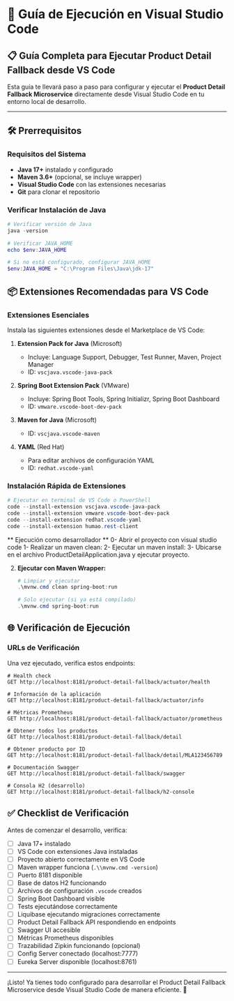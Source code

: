 # 🚀 Guía de Ejecución en Visual Studio Code

## 📋 Guía Completa para Ejecutar Product Detail Fallback desde VS Code

Esta guía te llevará paso a paso para configurar y ejecutar el **Product Detail Fallback Microservice** directamente desde Visual Studio Code en tu entorno local de desarrollo.

---

## 🛠️ Prerrequisitos

### Requisitos del Sistema
- **Java 17+** instalado y configurado
- **Maven 3.6+** (opcional, se incluye wrapper)
- **Visual Studio Code** con las extensiones necesarias
- **Git** para clonar el repositorio

### Verificar Instalación de Java
```powershell
# Verificar versión de Java
java -version

# Verificar JAVA_HOME
echo $env:JAVA_HOME

# Si no está configurado, configurar JAVA_HOME
$env:JAVA_HOME = "C:\Program Files\Java\jdk-17"
```


## 📦 Extensiones Recomendadas para VS Code

### Extensiones Esenciales
Instala las siguientes extensiones desde el Marketplace de VS Code:

1. **Extension Pack for Java** (Microsoft)
   - Incluye: Language Support, Debugger, Test Runner, Maven, Project Manager
   - ID: `vscjava.vscode-java-pack`

2. **Spring Boot Extension Pack** (VMware)
   - Incluye: Spring Boot Tools, Spring Initializr, Spring Boot Dashboard
   - ID: `vmware.vscode-boot-dev-pack`

3. **Maven for Java** (Microsoft)
   - ID: `vscjava.vscode-maven`

4. **YAML** (Red Hat)
   - Para editar archivos de configuración YAML
   - ID: `redhat.vscode-yaml`


### Instalación Rápida de Extensiones
```powershell
# Ejecutar en terminal de VS Code o PowerShell
code --install-extension vscjava.vscode-java-pack
code --install-extension vmware.vscode-boot-dev-pack
code --install-extension redhat.vscode-yaml
code --install-extension humao.rest-client
```
** Ejecución como desarrollador **
0- Abrir el proyecto con visual studio code
1- Realizar un maven clean:
2- Ejecutar un maven install:
3- Ubicarse en el archivo ProductDetailApplication.java y ejecutar proyecto.

2. **Ejecutar con Maven Wrapper:**
   ```powershell
   # Limpiar y ejecutar
   .\mvnw.cmd clean spring-boot:run
   
   # Solo ejecutar (si ya está compilado)
   .\mvnw.cmd spring-boot:run
   ```

## 🌐 Verificación de Ejecución

### URLs de Verificación

Una vez ejecutado, verifica estos endpoints:

```http
# Health check
GET http://localhost:8181/product-detail-fallback/actuator/health

# Información de la aplicación
GET http://localhost:8181/product-detail-fallback/actuator/info

# Métricas Prometheus
GET http://localhost:8181/product-detail-fallback/actuator/prometheus

# Obtener todos los productos
GET http://localhost:8181/product-detail-fallback/detail

# Obtener producto por ID
GET http://localhost:8181/product-detail-fallback/detail/MLA123456789

# Documentación Swagger
GET http://localhost:8181/product-detail-fallback/swagger

# Consola H2 (desarrollo)
GET http://localhost:8181/product-detail-fallback/h2-console
```

## ✅ Checklist de Verificación

Antes de comenzar el desarrollo, verifica:

- [ ] Java 17+ instalado
- [ ] VS Code con extensiones Java instaladas
- [ ] Proyecto abierto correctamente en VS Code
- [ ] Maven wrapper funciona (`.\\mvnw.cmd -version`)
- [ ] Puerto 8181 disponible
- [ ] Base de datos H2 funcionando
- [ ] Archivos de configuración `.vscode` creados
- [ ] Spring Boot Dashboard visible
- [ ] Tests ejecutándose correctamente
- [ ] Liquibase ejecutando migraciones correctamente
- [ ] Product Detail Fallback API respondiendo en endpoints
- [ ] Swagger UI accesible
- [ ] Métricas Prometheus disponibles
- [ ] Trazabilidad Zipkin funcionando (opcional)
- [ ] Config Server conectado (localhost:7777)
- [ ] Eureka Server disponible (localhost:8761)

---

¡Listo! Ya tienes todo configurado para desarrollar el Product Detail Fallback Microservice desde Visual Studio Code de manera eficiente. 🎉
